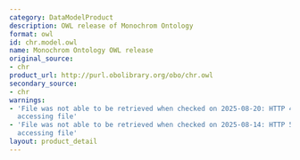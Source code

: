 ```yaml
---
category: DataModelProduct
description: OWL release of Monochrom Ontology
format: owl
id: chr.model.owl
name: Monochrom Ontology OWL release
original_source:
- chr
product_url: http://purl.obolibrary.org/obo/chr.owl
secondary_source:
- chr
warnings:
- 'File was not able to be retrieved when checked on 2025-08-20: HTTP 404 error when
  accessing file'
- 'File was not able to be retrieved when checked on 2025-08-14: HTTP 502 error when
  accessing file'
layout: product_detail
---
```

